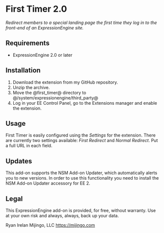 # First Timer 2.0

_Redirect members to a special landing page the first time they log in to the front-end of an ExpressionEngine site._

## Requirements

* ExpressionEngine 2.0 or later

## Installation

1. Download the extension from my GitHub repository.
2. Unzip the archive.
3. Move the @first_timer@ directory to @/system/expressionengine/third_party@
4. Log in your EE Control Panel, go to the Extensions manager and enable the extension.

## Usage

First Timer is easily configured using the _Settings_ for the extension. There are currently two settings available: _First Redirect_ and _Normal Redirect_. Put a full URL in each field.

## Updates

This add-on supports the NSM Add-on Updater, which automatically alerts you to new versions. In order to use this functionality you need to install the NSM Add-on Updater accessory for EE 2.

## Legal

This ExpressionEngine add-on is provided, for free, without warranty. Use at your own risk and always, always, back up your data.

Ryan Irelan
Mijingo, LLC
https://mijingo.com
